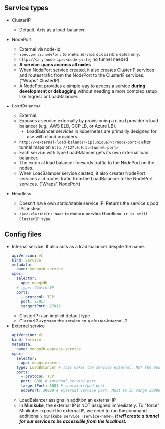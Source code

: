 ## Service types

- ClusterIP
  - Default. Acts as a load-balancer.

- NodePort
  - External via node-ip.
  - `spec.ports.nodePort` to make service accessible externally.
  - `http://<any-node-ip>:<node-port>`; no tunnel needed
  - **A service spans accross all nodes**
  - When NodePort service created, it also creates ClusterIP services and routes trafic from the NodePort to the ClusterIP services. ("Wraps" ClusterIP)
  - A NodePort provides a simple way to access a service **during development or debugging** without needing a more complex setup like Ingress or LoadBalancer.

- LoadBalancer
  - External.
  - Exposes a service externally by provisioning a cloud provider's load balancer (e.g., AWS ELB, GCP LB, or Azure LB).
    - LoadBalancer services in Kubernetes are primarily designed for use with cloud providers.
  - `http://<external-load-balancer-ip(unique)>:<node-port>`; after tunnel maps on `http://127.0.0.1:<tunnel-port>`
  - Each service with type LoadBalancer gets its own external load balancer.
  - The external load balancer forwards traffic to the NodePort on the nodes.
  - When LoadBalancer service created, it also creates NodePort services and routes trafic from the LoadBalancer to the NodePort services.  ("Wraps" NodePort)

- Headless
  - Doesn't have own static/stable service IP. Returns the service's pod IPs instead.
  - `spec.clusterIP: None` to make a service Headless. `It is still ClusterIP type`.

## Config files

- Internal service. It also acts as a load-balancer despite the name.
  ```yaml
  apiVersion: v1
  kind: Service
  metadata:
    name: mongodb-service
  spec:
    selector:
      app: mongodb
    # type: ClusterIP
    ports:
      - protocol: TCP
      port: 27017
      targertPort: 27017
  ```
  - ClusterIP is an implicit default type
  - ClusterIP exposes the service on a cluster-internal IP
- External service
  ```yaml
  apiVersion: v1
  kind: Service
  metadata:
    name: mongodb-express-service
  spec:
    selector:
      app: mongo-express
    type: LoadBalancer # This makes the service external, NOT the best type name
    ports:
      - protocol: TCP
      port: 8081 # internal service port
      targertPort: 8081 # container/pod port 
      nodePort: 30000 # external service port. Must be in range 30000-32767
  ```
  - LoadBalancer assigns in addition an external IP
  - In **Minikube**, the external IP is NOT assigned immediately. To "force" Minikube expose the external IP, we need to run the command additionally `minikube service <service-name>`. ***It will create a tunnel for our service to be accessible from the localhost.***
